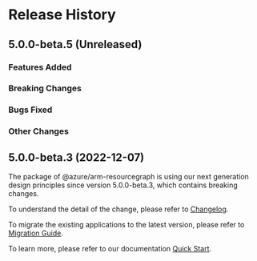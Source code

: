 # Release History

## 5.0.0-beta.5 (Unreleased)

### Features Added

### Breaking Changes

### Bugs Fixed

### Other Changes

## 5.0.0-beta.3 (2022-12-07)

The package of @azure/arm-resourcegraph is using our next generation design principles since version 5.0.0-beta.3, which contains breaking changes.

To understand the detail of the change, please refer to [Changelog](https://aka.ms/js-track2-changelog).

To migrate the existing applications to the latest version, please refer to [Migration Guide](https://aka.ms/js-track2-migration-guide).

To learn more, please refer to our documentation [Quick Start](https://aka.ms/azsdk/js/mgmt/quickstart ).
